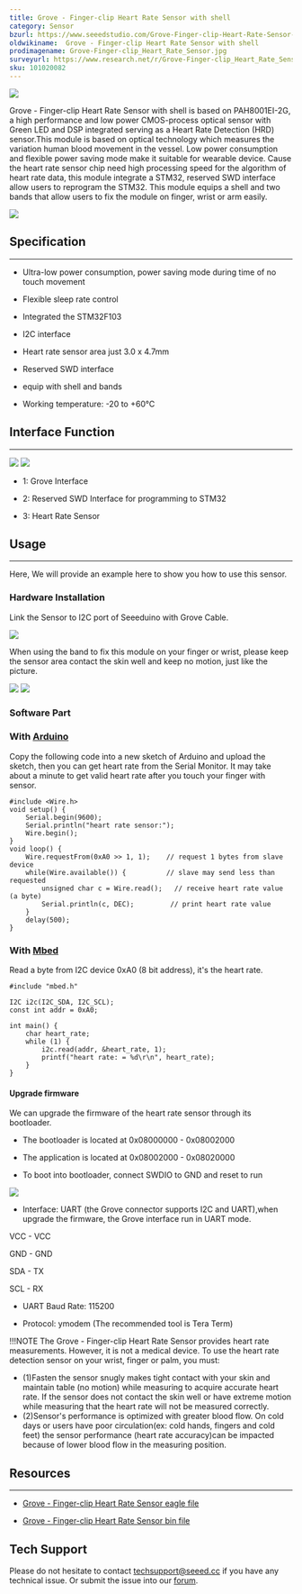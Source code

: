 ```yaml
---
title: Grove - Finger-clip Heart Rate Sensor with shell
category: Sensor
bzurl: https://www.seeedstudio.com/Grove-Finger-clip-Heart-Rate-Sensor-with-shell-p-2420.html
oldwikiname:  Grove - Finger-clip Heart Rate Sensor with shell
prodimagename: Grove-Finger-clip_Heart_Rate_Sensor.jpg
surveyurl: https://www.research.net/r/Grove-Finger-clip_Heart_Rate_Sensor_with_Shell
sku: 101020082
---
```


![](https://github.com/SeeedDocument/Grove-Finger-clip_Heart_Rate_Sensor_with_shell/raw/master/img/Grove-Finger-clip_Heart_Rate_Sensor_with_shell.JPG)

Grove - Finger-clip Heart Rate Sensor with shell is based on PAH8001EI-2G, a high performance and low power CMOS-process optical sensor with Green LED and DSP integrated serving as a Heart Rate Detection (HRD) sensor.This module is based on optical technology which measures the variation human blood movement in the vessel. Low power consumption and flexible power saving mode make it suitable for wearable device. Cause the heart rate sensor chip need high processing speed for the algorithm of heart rate data, this module integrate a STM32, reserved SWD interface allow users to reprogram the STM32. This module equips a shell and two bands that allow users to fix the module on finger, wrist or arm easily.

[![](https://github.com/SeeedDocument/Seeed-WiKi/raw/master/docs/images/300px-Get_One_Now_Banner-ragular.png)](https://www.seeedstudio.com/Grove-Finger-clip-Heart-Rate-Sensor-with-shell-p-2420.html)


##  Specification
---
*   Ultra-low power consumption, power saving mode during time of no touch movement

*   Flexible sleep rate control

*   Integrated the STM32F103

*   I2C interface

*   Heart rate sensor area just 3.0 x 4.7mm

*   Reserved SWD interface

*   equip with shell and bands

*   Working temperature: -20 to +60℃

##  Interface Function
---
![](https://github.com/SeeedDocument/Grove-Finger-clip_Heart_Rate_Sensor_with_shell/raw/master/img/Finger-clip_Heart_Rate_Sensor_TOP.jpg) ![](https://github.com/SeeedDocument/Grove-Finger-clip_Heart_Rate_Sensor_with_shell/raw/master/img/Finger-clip_Heart_Rate_Sensor_Bottom.jpg)

*   1: Grove Interface

*   2: Reserved SWD Interface for programming to STM32

*   3: Heart Rate Sensor

##  Usage
---
Here, We will provide an example here to show you how to use this sensor.

###  Hardware Installation

Link the Sensor to I2C port of Seeeduino with Grove Cable.

![](https://github.com/SeeedDocument/Grove-Finger-clip_Heart_Rate_Sensor_with_shell/raw/master/img/Grove-Finger-clip_Heart_Rate_Sensor_with_shell_connect.jpg)

When using the band to fix this module on your finger or wrist, please keep the sensor area contact the skin well and keep no motion, just like the picture.

![](https://github.com/SeeedDocument/Grove-Finger-clip_Heart_Rate_Sensor_with_shell/raw/master/img/Grove-Finger-clip_Heart_Rate_Sensor_touch.jpg)
![](https://github.com/SeeedDocument/Grove-Finger-clip_Heart_Rate_Sensor_with_shell/raw/master/img/Grove-Finger-clip_Heart_Rate_Sensor_touch2.JPG)

###  Software Part

###  With [Arduino](/w/index.php?title=Arduino&amp;action=edit&amp;redlink=1 "Arduino&amp;action=edit&amp;redlink=1")

Copy the following code into a new sketch of Arduino and upload the sketch, then you can get heart rate from the Serial Monitor.
It may take about a minute to get valid heart rate after you touch your finger with sensor.

```
#include <Wire.h>
void setup() {
    Serial.begin(9600);
    Serial.println("heart rate sensor:");
    Wire.begin();
}
void loop() {
    Wire.requestFrom(0xA0 >> 1, 1);    // request 1 bytes from slave device
    while(Wire.available()) {          // slave may send less than requested
        unsigned char c = Wire.read();   // receive heart rate value (a byte)
        Serial.println(c, DEC);         // print heart rate value
    }
    delay(500);
}
```

###  With [Mbed](/w/index.php?title=Mbed&amp;action=edit&amp;redlink=1 "Mbed&amp;action=edit&amp;redlink=1")

Read a byte from I2C device 0xA0 (8 bit address), it's the heart rate.

```
#include "mbed.h"

I2C i2c(I2C_SDA, I2C_SCL);
const int addr = 0xA0;

int main() {
    char heart_rate;
    while (1) {
        i2c.read(addr, &heart_rate, 1);
        printf("heart rate: = %d\r\n", heart_rate);
    }
}
```

####  Upgrade firmware

We can upgrade the firmware of the heart rate sensor through its bootloader.

*   The bootloader is located at 0x08000000 - 0x08002000

*   The application is located at 0x08002000 - 0x08020000

*   To boot into bootloader, connect SWDIO to GND and reset to run

![](https://github.com/SeeedDocument/Grove-Finger-clip_Heart_Rate_Sensor_with_shell/raw/master/img/Grove-Finger-clip_Heart_Rate_Sensor_boot_set.jpg)

*   Interface: UART (the Grove connector supports I2C and UART),when upgrade the firmware, the Grove interface run in UART mode.

VCC  -  VCC

GND  -  GND

SDA  -  TX

SCL  -  RX

*   UART Baud Rate: 115200

*   Protocol: ymodem (The recommended tool is Tera Term)

!!!NOTE
    The Grove - Finger-clip Heart Rate Sensor provides heart rate measurements. However, it is not a medical device. To use the heart rate detection sensor on your wrist, finger or palm, you must:
- (1)Fasten the sensor snugly makes tight contact with your skin and maintain table (no motion) while measuring to acquire accurate heart rate. If the sensor does not contact the skin well or have extreme motion while measuring that the heart rate will not be measured correctly.
- (2)Sensor's performance is optimized with greater blood flow. On cold days or users have poor circulation(ex: cold hands, fingers and cold feet) the sensor performance (heart rate accuracy)can be impacted because of lower blood flow in the measuring position.

##  Resources
---
*   [Grove - Finger-clip Heart Rate Sensor eagle file](https://github.com/SeeedDocument/Grove-Finger-clip_Heart_Rate_Sensor_with_shell/raw/master/res/Grove%20-%20Finger-clip%20Heart%20Rate%20Sensor%20eagle%20file.rar)

*   [Grove - Finger-clip Heart Rate Sensor bin file](https://github.com/SeeedDocument/Grove-Finger-clip_Heart_Rate_Sensor_with_shell/raw/master/res/Grove-Finger-clip_Heart_Rate_Sensor_bin.zip)

## Tech Support
Please do not hesitate to contact [techsupport@seeed.cc](techsupport@seeed.cc) if you have any technical issue. Or submit the issue into our [forum](http://seeedstudio.com/forum/). 